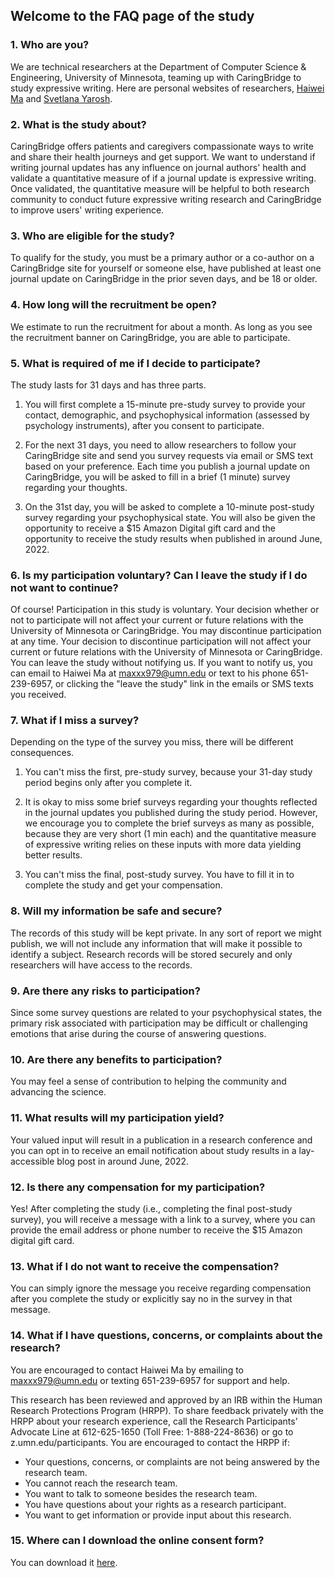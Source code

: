 ## Welcome to the FAQ page of the study

### 1. Who are you?

We are technical researchers at the Department of Computer Science & Engineering, University of Minnesota, teaming up with CaringBridge to study expressive writing. Here are personal websites of researchers, [Haiwei Ma](https://haiweima.github.io/) and [Svetlana Yarosh](https://lanayarosh.com/). 

### 2. What is the study about?

CaringBridge offers patients and caregivers compassionate ways to write and share their health journeys and get support. We want to understand if writing journal updates has any influence on journal authors' health and validate a quantitative measure of if a journal update is expressive writing. Once validated, the quantitative measure will be helpful to both research community to conduct future expressive writing research and CaringBridge to improve users' writing experience. 

### 3. Who are eligible for the study?

To qualify for the study, you must be a primary author or a co-author on a CaringBridge site for yourself or someone else, have published at least one journal update on CaringBridge in the prior seven days, and be 18 or older. 

### 4. How long will the recruitment be open?
We estimate to run the recruitment for about a month. As long as you see the recruitment banner on CaringBridge, you are able to participate.

### 5. What is required of me if I decide to participate?

The study lasts for 31 days and has three parts.
 
1. You will first complete a 15-minute pre-study survey to provide your contact, demographic, and psychophysical information (assessed by psychology instruments), after you consent to participate. 
 
2. For the next 31 days, you need to allow researchers to follow your CaringBridge site and send you survey requests via email or SMS text based on your preference. Each time you publish a journal update on CaringBridge, you will be asked to fill in a brief (1 minute) survey regarding your thoughts. 
 
3. On the 31st day, you will be asked to complete a 10-minute post-study survey regarding your psychophysical state. You will also be given the opportunity to receive a $15 Amazon Digital gift card and the opportunity to receive the study results when published in around June, 2022. 

### 6. Is my participation voluntary? Can I leave the study if I do not want to continue?
Of course! Participation in this study is voluntary. Your decision whether or not to participate will not affect your current or future relations with the University of Minnesota or CaringBridge. You may discontinue participation at any time. Your decision to discontinue participation will not affect your current or future relations with the University of Minnesota or CaringBridge. You can leave the study without notifying us. If you want to notify us, you can email to Haiwei Ma at maxxx979@umn.edu or text to his phone 651-239-6957, or clicking the "leave the study" link in the emails or SMS texts you received.

### 7. What if I miss a survey?
Depending on the type of the survey you miss, there will be different consequences.

1. You can't miss the first, pre-study survey, because your 31-day study period begins only after you complete it.

2. It is okay to miss some brief surveys regarding your thoughts reflected in the journal updates you published during the study period. However, we encourage you to complete the brief surveys as many as possible, because they are very short (1 min each) and the quantitative measure of expressive writing relies on these inputs with more data yielding better results.

3. You can't miss the final, post-study survey. You have to fill it in to complete the study and get your compensation.

### 8. Will my information be safe and secure?
The records of this study will be kept private. In any sort of report we might publish, we will not include any information that will make it possible to identify a subject. Research records will be stored securely and only researchers will have access to the records. 

### 9. Are there any risks to participation?

Since some survey questions are related to your psychophysical states, the primary risk associated with participation may be difficult or challenging emotions that arise during the course of answering questions.

### 10. Are there any benefits to participation?

You may feel a sense of contribution to helping the community and advancing the science.

### 11. What results will my participation yield?
Your valued input will result in a publication in a research conference and you can opt in to receive an email notification about study results in a lay-accessible blog post in around June, 2022.

### 12. Is there any compensation for my participation?
Yes! After completing the study (i.e., completing the final post-study survey), you will receive a message with a link to a survey, where you can provide the email address or phone number to receive the $15 Amazon digital gift card.

### 13. What if I do not want to receive the compensation?
You can simply ignore the message you receive regarding compensation after you complete the study or explicitly say no in the survey in that message.

### 14. What if I have questions, concerns, or complaints about the research?

You are encouraged to contact Haiwei Ma by emailing to maxxx979@umn.edu or texting 651-239-6957 for support and help.

This research has been reviewed and approved by an IRB within the Human Research Protections Program (HRPP). To share feedback privately with the HRPP about your research experience, call the Research Participants’ Advocate Line at 612-625-1650 (Toll Free: 1-888-224-8636) or go to z.umn.edu/participants. You are encouraged to contact the HRPP if:
 
- Your questions, concerns, or complaints are not being answered by the research team. 
- You cannot reach the research team. 
- You want to talk to someone besides the research team. 
- You have questions about your rights as a research participant. 
- You want to get information or provide input about this research. 

### 15. Where can I download the online consent form?
You can download it [here](https://github.com/haiweima/Research/files/7181051/HRP-587.-.Online.Consent.docx).


